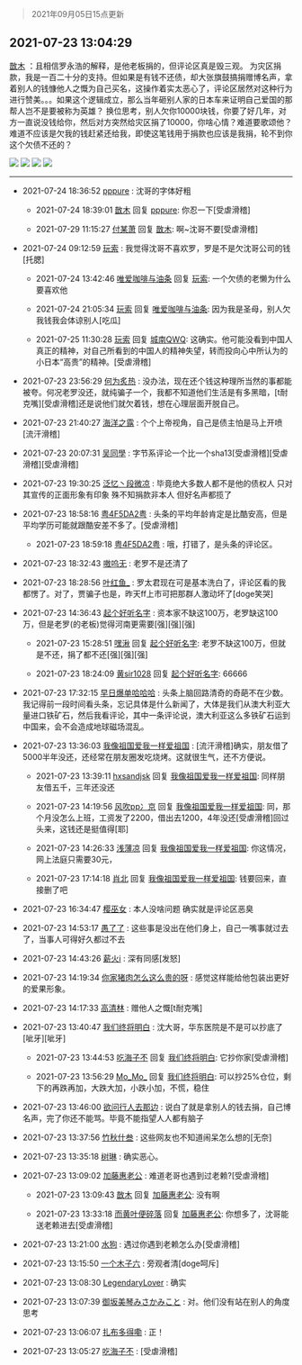 > 2021年09月05日15点更新
<link rel="stylesheet" href="https://cdn.jsdelivr.net/gh/taotie6/sampleJSON@main/css/photo_show.css">


 ## 2021-07-23 13:04:29 

 [㪚木](https://www.coolapk.com/feed/28614952?shareKey=MzkxMDg2NzUwMjgwNjEzMTc4MjU~) ：且相信罗永浩的解释，是他老板捐的，但评论区真是毁三观。
为灾区捐款，我是一百二十分的支持。但如果是有钱不还债，却大张旗鼓搞捐赠博名声，拿着别人的钱慷他人之慨为自己买名，这操作着实太恶心了，评论区居然对这种行为进行赞美。。。如果这个逻辑成立<!--break-->，那么当年砸别人家的日本车来证明自己爱国的那帮人岂不是要被称为英雄？
换位思考，别人欠你10000块钱，你要了好几年，对方一直说没钱给你，然后对方突然给灾区捐了10000，你啥心情？难道要歌颂他？难道不应该是欠我的钱赶紧还给我，即使这笔钱用于捐款也应该是我捐，轮不到你这个欠债不还的？ 

<div class="album">
<img class="img-item" src="http://image.coolapk.com/feed/2021/0723/13/1081091_34ef5858_6666_654@1080x2704.jpeg" />
<img class="img-item" src="http://image.coolapk.com/feed/2021/0723/13/1081091_edb413b8_6666_6542@690x320.jpeg" />
<img class="img-item" src="http://image.coolapk.com/feed/2021/0723/13/1081091_5b1a964c_6666_6544@1080x2340.jpeg" />
<img class="img-item" src="http://image.coolapk.com/feed/2021/0723/13/1081091_610bd66e_6666_6546@1080x2340.jpeg" />
</div>

 ------- 

- 2021-07-24 18:36:52 [pppure](uid=3029915) : 沈哥的字体好粗 

    - 2021-07-24 18:39:01 [㪚木](uid=1081091) 回复 [pppure](uid=3029915): 你忍一下[受虐滑稽] 

    - 2021-07-29 11:15:27 [付某萧](uid=3368419) 回复 [㪚木](uid=1081091): 啊~沈哥不要[受虐滑稽] 

- 2021-07-24 09:12:59 [玩索](uid=1068897) : 我觉得沈哥不喜欢罗，罗是不是欠沈哥公司的钱[托腮] 

    - 2021-07-24 13:42:46 [唯爱咖啡与油条](uid=2799079) 回复 [玩索](uid=1068897): 一个欠债的老懒为什么要喜欢他 

    - 2021-07-24 21:05:34 [玩索](uid=1068897) 回复 [唯爱咖啡与油条](uid=2799079): 因为我是圣母，别人欠我钱我会体谅别人[吃瓜] 

    - 2021-07-25 11:30:28 [玩索](uid=1068897) 回复 [城南QWQ](uid=2871922): 这确实。他可能没看到中国人真正的精神，对自己所看到的中国人的精神失望，转而投向心中所认为的小日本“高贵”的精神。[受虐滑稽] 

- 2021-07-23 23:56:29 [何为炙热](uid=2219821) : 没办法，现在还个钱这种理所当然的事都能被夸。何况老罗没还，就纯骗子一个，我都不知道他们生活是有多黑暗，[t耐克嘴][受虐滑稽]还是说他们就欠着钱，想在心理层面开脱自己。 

- 2021-07-23 21:40:27 [海洋之露](uid=1111949) : 个个上帝视角，自己是债主怕是马上开喷[流汗滑稽] 

- 2021-07-23 20:07:31 [吴同學](uid=1320218) : 字节系评论一个比一个sha13[受虐滑稽][受虐滑稽][受虐滑稽] 

- 2021-07-23 19:30:25 [泛忆丶段微凉](uid=112351) : 毕竟绝大多数人都不是他的债权人 只对其宣传的正面形象有印象 殊不知捐款非本人 但好名声都揽了 

- 2021-07-23 18:58:16 [粤4F5DA2粤](uid=983185) : 头条的平均年龄肯定是比酷安高，但是平均学历可能就跟酷安差不多了。[受虐滑稽] 

    - 2021-07-23 18:59:18 [粤4F5DA2粤](uid=983185) : 哦，打错了，是头条的评论区。 

- 2021-07-23 18:32:43 [嗷呜无](uid=2272741) : 老罗不是还清了 

- 2021-07-23 18:28:56 [叶红鱼_](uid=728808) : 罗太君现在可是基本洗白了，评论区看的我都愣了。对了，贾骗子也是，昨天ff上市可把那群人激动坏了[doge笑哭] 

- 2021-07-23 14:36:43 [起个好听名字](uid=1176198) : 资本家不缺这100万，老罗缺这100万，但是老罗(的老板)觉得河南更需要[强][强][强] 

    - 2021-07-23 15:28:51 [嘿湫](uid=642709) 回复 [起个好听名字](uid=1176198): 老罗不缺这100万，但就是不还，捐了都不还[强][强][强] 

    - 2021-07-23 18:24:09 [黄sir1028](uid=905870) 回复 [起个好听名字](uid=1176198): 66666 

- 2021-07-23 17:32:15 [早日爆单哈哈哈](uid=2188936) : 头条上脑回路清奇的奇葩不在少数。我记得前一段时间看头条，忘记具体是什么新闻了，大体是我们从澳大利亚大量进口铁矿石，然后我看评论，其中一条评论说，澳大利亚这么多铁矿石运到中国来，会不会造成地球磁场混乱。 

- 2021-07-23 13:36:03 [我像祖国爱我一样爱祖国](uid=1149364) : [流汗滑稽]确实，朋友借了5000半年没还，还经常在朋友圈发吃烧烤。这就很生气，还不方便说。 

    - 2021-07-23 13:39:11 [hxsandjsk](uid=2621705) 回复 [我像祖国爱我一样爱祖国](uid=1149364): 同样朋友借五千，三年还没还 

    - 2021-07-23 14:19:56 [风吹pp冫京](uid=880106) 回复 [我像祖国爱我一样爱祖国](uid=1149364): 同，那个月没怎么上班，工资发了2200，借出去1200，4年没还[受虐滑稽]回过头来，这钱还是挺值得[耶] 

    - 2021-07-23 14:26:33 [浅薄凉](uid=1630624) 回复 [我像祖国爱我一样爱祖国](uid=1149364): 你这情况，网上法庭只需要30元， 

    - 2021-07-23 17:14:18 [肖北](uid=1156293) 回复 [我像祖国爱我一样爱祖国](uid=1149364): 钱要回来，直接删了吧 

- 2021-07-23 16:34:47 [樱巫女](uid=1728008) : 本人没啥问题 确实就是评论区恶臭 

- 2021-07-23 14:53:17 [愚了了](uid=734193) : 这些事是没出在他们身上，自己一嘴事就过去了，当事人可得好久都过不去 

- 2021-07-23 14:43:26 [薪火i](uid=4270212) : 深有同感[发怒] 

- 2021-07-23 14:19:34 [你家猪肉怎么这么贵的呀](uid=2410488) : 感觉这样能给他包装出更好的爱果形象。 

- 2021-07-23 14:17:33 [高清林](uid=8114305) : 赠他人之慨[t耐克嘴] 

- 2021-07-23 13:40:47 [我们终将明白](uid=3083973) : 沈大哥，华东医院是不是可以抄底了[呲牙][呲牙] 

    - 2021-07-23 13:44:53 [吃海子不](uid=3559758) 回复 [我们终将明白](uid=3083973): 它抄你家[受虐滑稽] 

    - 2021-07-23 13:56:29 [Mo_Mo_](uid=432865) 回复 [我们终将明白](uid=3083973): 可以抄25%仓位，剩下的再跌再加，大跌大加，小跌小加，不慌，稳住 

- 2021-07-23 13:46:00 [欲问行人去那边](uid=826969) : 说白了就是拿别人的钱去捐，自己博名声，完了你还不能骂。毕竟不能指望人人都有脑子 

- 2021-07-23 13:37:56 [竹秋什叁](uid=2319428) : 这些网友也不知道闹呆怎么想的[无奈] 

- 2021-07-23 13:35:18 [树琳](uid=1807052) : 确实恶心。 

- 2021-07-23 13:09:02 [加藤惠老公](uid=1266680) : 难道老哥也遇到过老赖?[受虐滑稽] 

    - 2021-07-23 13:09:43 [㪚木](uid=1081091) 回复 [加藤惠老公](uid=1266680): 没有啊 

    - 2021-07-23 13:33:18 [而黄叶便碎落](uid=2845514) 回复 [加藤惠老公](uid=1266680): 你想多了，沈哥能送老赖进去[受虐滑稽] 

- 2021-07-23 13:21:00 [水狗](uid=1827990) : 遇过你遇到老赖怎么办[受虐滑稽] 

- 2021-07-23 13:15:50 [一个木子六](uid=1450907) : 旁观者清[doge呵斥] 

- 2021-07-23 13:08:30 [LegendaryLover](uid=883252) : 确实 

- 2021-07-23 13:07:39 [御坂美琴みさかみこと](uid=2289651) : 对。他们没有站在别人的角度思考 

- 2021-07-23 13:06:07 [扎布多得嘞](uid=1778156) : 正！ 

- 2021-07-23 13:05:27 [吃海子不](uid=3559758) : [受虐滑稽] 


